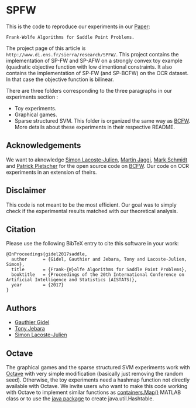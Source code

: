 # SPFW

This is the code to reproduce our experiments in our [Paper](https://arxiv.org/abs/1610.07797):
```
Frank-Wolfe Algorithms for Saddle Point Problems.
```
The project page of this article is ```http://www.di.ens.fr/sierra/research/SPFW/```.
This project contains the implementation of SP-FW and SP-AFW on a strongly convex toy example (quadratic objective function with low dimentional constraints.
It also contains the implementation of SP-FW (and SP-BCFW) on the OCR dataset. In that case the objective function is bilinear.

There are three folders corresponding to the three paragraphs in our experiments section :
 - Toy experiments.
 - Graphical games.
 - Sparse structured SVM. This folder is organized the same way as [BCFW](https://github.com/ppletscher/BCFWstruct).
More details about these experiments in their respective README.

## Acknowledgements

We want to aknowledge [Simon Lacoste-Julien](http://www.di.ens.fr/~slacoste/), [Martin Jaggi](http://www.cmap.polytechnique.fr/~jaggi/), [Mark Schmidt](http://www.di.ens.fr/~mschmidt/) and [Patrick Pletscher](http://pletscher.org) for the open source code on [BCFW](https://github.com/ppletscher/BCFWstruct). Our code on OCR experiments in an extension of theirs.

## Disclaimer

This code is not meant to be the most efficient. Our goal was to simply check if the experimental results matched with our theoretical analysis.

## Citation

Please use the following BibTeX entry to cite this software in your work:
```
@InProceedings{gidel2017saddle,
  author      = {Gidel, Gauthier and Jebara, Tony and Lacoste-Julien, Simon},
  title       = {Frank-{W}olfe Algorithms for Saddle Point Problems},
  booktitle   = {Proceedings of the 20th International Conference on Artificial Intelligence and Statistics (AISTATS)},
  year        = {2017}
}
```
## Authors

* [Gauthier Gidel](http://www.di.ens.fr/~gidel/)
* [Tony Jebara](http://www.cs.columbia.edu/~jebara/)
* [Simon Lacoste-Julien](http://www.di.ens.fr/~slacoste/)

## Octave
The graphical games and the sparse structured SVM experiments work with [Octave](https://www.gnu.org/software/octave/) with very simple modification (basically just removing the random seed). Otherwise, the toy experiments need a hashmap function not directly available with Octave. We invite users who want to make this code working with Octave to implement similar functions as [containers.Map()](https://www.mathworks.com/help/matlab/ref/containers.map-class.html) MATLAB class or to use the [java package](https://www.gnu.org/software/octave/doc/interpreter/Java-Interface.html) to create java.util.Hashtable.
